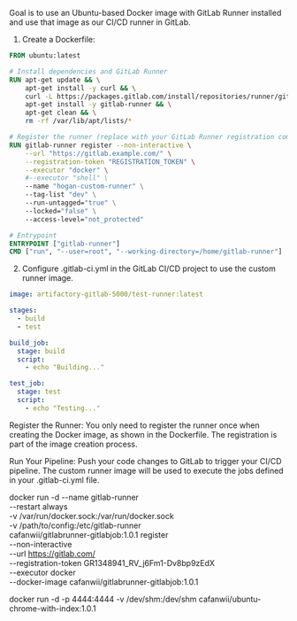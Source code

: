Goal is to use an Ubuntu-based Docker image with GitLab Runner installed and use that image as our CI/CD runner in GitLab. 

1. Create a Dockerfile:

```Dockerfile
FROM ubuntu:latest

# Install dependencies and GitLab Runner
RUN apt-get update && \
    apt-get install -y curl && \
    curl -L https://packages.gitlab.com/install/repositories/runner/gitlab-runner/script.deb.sh | bash && \
    apt-get install -y gitlab-runner && \
    apt-get clean && \
    rm -rf /var/lib/apt/lists/*

# Register the runner (replace with your GitLab Runner registration command)
RUN gitlab-runner register --non-interactive \
    --url "https://gitlab.example.com/" \
    --registration-token "REGISTRATION_TOKEN" \
    --executor "docker" \
    #--executor "shell" \
    --name "hogan-custom-runner" \
    --tag-list "dev" \
    --run-untagged="true" \
    --locked="false" \
    --access-level="not_protected"

# Entrypoint
ENTRYPOINT ["gitlab-runner"]
CMD ["run", "--user=root", "--working-directory=/home/gitlab-runner"]
```

2. Configure .gitlab-ci.yml in the GitLab CI/CD project to use the custom runner image.

```yaml
image: artifactory-gitlab-5000/test-runner:latest

stages:
  - build
  - test

build_job:
  stage: build
  script:
    - echo "Building..."

test_job:
  stage: test
  script:
    - echo "Testing..."
```

Register the Runner:
You only need to register the runner once when creating the Docker image, as shown in the Dockerfile. The registration is part of the image creation process.

Run Your Pipeline:
Push your code changes to GitLab to trigger your CI/CD pipeline. The custom runner image will be used to execute the jobs defined in your .gitlab-ci.yml file.


docker run -d --name gitlab-runner \
  --restart always \
  -v /var/run/docker.sock:/var/run/docker.sock \
  -v /path/to/config:/etc/gitlab-runner \
  cafanwii/gitlabrunner-gitlabjob:1.0.1 register \
    --non-interactive \
    --url https://gitlab.com/ \
    --registration-token GR1348941_RV_j6Fm1-Dv8bp9zEdX \
    --executor docker \
    --docker-image cafanwii/gitlabrunner-gitlabjob:1.0.1

docker run -d -p 4444:4444 -v /dev/shm:/dev/shm cafanwii/ubuntu-chrome-with-index:1.0.1
